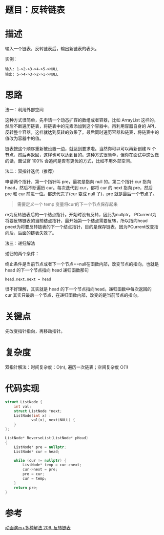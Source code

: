 <!--
 * @Author: JohnJeep
 * @Date: 2021-04-07 16:09:27
 * @LastEditTime: 2021-04-08 16:19:32
 * @LastEditors: Please set LastEditors
 * @Description: In User Settings Edit
-->

# 题目：反转链表

# 描述
输入一个链表，反转链表后，输出新链表的表头。

实例：
```
输入: 1->2->3->4->5->NULL
输出: 5->4->3->2->1->NULL
```

# 思路
法一：利用外部空间

这种方式很简单，先申请一个动态扩容的数组或者容器，比如 ArrayList 这样的。然后不断遍历链表，将链表中的元素添加到这个容器中。再利用容器自身的 API，反转整个容器，这样就达到反转的效果了。最后同时遍历容器和链表，将链表中的值改为容器中的值。

链表按这个顺序重新被设置一边，就达到要求啦。当然你可以可以再新创建 N 个节点，然后再返回，这样也可以达到目的。这种方式很简单，但你在面试中这么做的话，面试官 100% 会追问是否有更优的方式，比如不用外部空间。



法二：双指针迭代（推荐）

申请两个指针，第一个指针叫 pre，最初是指向 null 的。第二个指针 cur 指向 head，然后不断遍历 cur。每次迭代到 cur，都将 cur 的 next 指向 pre，然后 pre 和 cur 前进一位。都迭代完了(cur 变成 null 了)，pre 就是最后一个节点了。

> 需要定义一个 temp  变量将cur的下一个节点保存起来

re为反转链表后的一个结点指针，开始时没有反转，因此为nullptr，
PCurrent为将要反转链表的当前结点指针，最开始第一个结点需要反转，所以指向head
pnext为将要反转链表的下一个结点指针，目的是保存链表，因为PCurrent改变指向后，后面的链表失效了。



法三：递归解法

递归的两个条件：

终止条件是当前节点或者下一个节点==null在函数内部，改变节点的指向，也就是 head 的下一个节点指向 head 递归函数那句
```
head.next.next = head
```
很不好理解，其实就是 head 的下一个节点指向head。递归函数中每次返回的 cur 其实只最后一个节点，在递归函数内部，改变的是当前节点的指向。




# 关键点
先改变指针指向，再移动指针。


# 复杂度
双指针解法：时间复杂度：O(n), 遍历一次链表；空间复杂度 O(1)

# 代码实现
```c++
struct ListNode {
	int val;
	struct ListNode *next;
	ListNode(int x) :
			val(x), next(NULL) {
	}
};

ListNode* ReverseList(ListNode* pHead) 
{
    ListNode* pre = nullptr;
    ListNode* cur = head;

    while (cur != nullptr) {
        ListNode* temp = cur->next;
        cur->next = pre;
        pre = cur;
        cur = temp;
    }
    return pre;
}
```

# 参考
[动画演示+多种解法 206. 反转链表](https://leetcode-cn.com/problems/reverse-linked-list/solution/dong-hua-yan-shi-206-fan-zhuan-lian-biao-by-user74/)